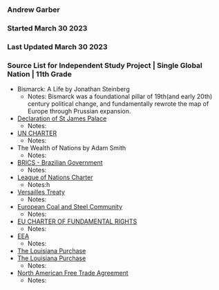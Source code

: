### Andrew Garber
### Started March 30 2023
### Last Updated March 30 2023
### Source List for Independent Study Project | Single Global Nation | 11th Grade


 - Bismarck: A Life by Jonathan Steinberg
    - Notes: Bismarck was a foundational pillar of 19th(and early 20th) century political change, and fundamentally rewrote the map of Europe through Prussian expansion. 
 - [Declaration of St James Palace](https://avalon.law.yale.edu/imt/imtjames.asp)
    - Notes:
 - [UN CHARTER](https://www.un.org/en/about-us/un-charter/full-text)
    - Notes:
 - The Wealth of Nations by Adam Smith
    - Notes:
 - [BRICS - Brazilian Government](https://www.ipea.gov.br/forumbrics/en/learn-about-brics.html#:~:text=As%20a%20group%2C%20BRICS%20has,funds%20to%20finance%20its%20activities.)
    - Notes:
 - [League of Nations Charter](https://libraryresources.unog.ch/ld.php?content_id=32971179)
    - Notes:h
 - [Versailles Treaty](https://avalon.law.yale.edu/subject_menus/versailles_menu.asp)
    - Notes:
 - [European Coal and Steel Community](https://eur-lex.europa.eu/EN/legal-content/summary/treaty-establishing-the-european-coal-and-steel-community-ecsc-treaty.html)
    - Notes: 
 - [EU CHARTER OF FUNDAMENTAL RIGHTS](https://commission.europa.eu/aid-development-cooperation-fundamental-rights/your-rights-eu/eu-charter-fundamental-rights_en)
    - Notes:
 - [EEA](https://trade.ec.europa.eu/access-to-markets/en/content/european-economic-area-eea-agreement)
    - Notes:
 - [The Louisiana Purchase](https://www.archives.gov/exhibits/american_originals/louistxt.html)
 - [The Louisiana Purchase](https://www.loc.gov/collections/louisiana-european-explorations-and-the-louisiana-purchase/articles-and-essays/the-louisiana-purchase/)
    - Notes:
 - [North American Free Trade Agreement](https://www.trade.gov/north-american-free-trade-agreement-nafta)
    - Notes: